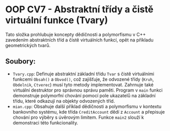 # OOP CV7 - Abstraktní třídy a čistě virtuální funkce (Tvary)

Tato složka prohlubuje koncepty dědičnosti a polymorfismu v C++ zavedením abstraktních tříd a čistě virtuálních funkcí, opět na příkladu geometrických tvarů.

## Soubory:
- `Tvary.cpp`: Definuje abstraktní základní třídu `Tvar` s čistě virtuálními funkcemi `Obsah()` a `Obvod()`, což zajišťuje, že odvozené třídy (`Kruh`, `Obdelnik`, `Ctverec`) musí tyto metody implementovat. Zahrnuje také virtuální destruktor pro správnou správu paměti. Program v `main` funkci demonstruje polymorfní chování pomocí pole ukazatelů na základní třídu, které odkazují na objekty odvozených tříd.
- `mian.cpp`: Obsahuje další příklad dědičnosti a polymorfismu v kontextu bankovního systému, kde třída `CreditAccount` dědí z `Account` a přepisuje chování pro výběry s úvěrovým limitem. Funkce `main2` slouží k demonstraci této funkcionality.
